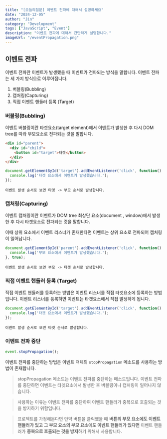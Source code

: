```yaml
---
title: "[오늘의질문] 이벤트 전파에 대해서 설명하세요"
date: "2024-12-05"
author: "Jin"
category: "Development"
tags: ["JavaScript", "Event"]
description: "이벤트 전파에 대해서 간단하게 설명합니다."
imageUrl: "/eventPropagation.png"
---
```


## 이벤트 전파

이벤트 전파란 이벤트가 발생했을 때 이벤트가 전파되는 방식을 말합니다. 이벤트 전파는 세 가지 방식으로 이루어집니다.

1. 버블링(Bubbling)
2. 캡처링(Capturing)
3. 직접 이벤트 핸들러 등록 (Target)

### 버블링(Bubbling)
이벤트 버블링이란 타겟요소(target element)에서 이벤트가 발생한 후 다시 DOM tree를 따라 부모요소로 전파되는 것을 말합니다.

```html
<div id="parent">
  <div id="child">
    <button id="target">타겟</button>
  </div>
</div>
```

```js
document.getElementById('target').addEventListener('click', function() {
  console.log('타겟 요소에서 이벤트가 발생했습니다.');
});
```

```text
이벤트 발생 순서로 보면 타겟 -> 부모 순서로 발생합니다.
```

### 캡처링(Capturing)

이벤트 캡처링이란 이벤트가 DOM tree 최상단 요소(document , window)에서 발생한 후 다시 타겟요소로 전파되는 것을 말합니다.

이때 상위 요소에서 이벤트 리스너가 존재한다면 이벤트는 상위 요소로 전파되어 캡처링이 일어납니다.

```js
document.getElementById('parent').addEventListener('click', function() {
  console.log('부모 요소에서 이벤트가 발생했습니다.');
}, true);
```

```text
이벤트 발생 순서로 보면 부모 -> 타겟 순서로 발생합니다.
```

### 직접 이벤트 핸들러 등록 (Target)

직접 이벤트 핸들러를 등록하는 방법은 이벤트 리스너를 직접 타겟요소에 등록하는 방법입니다. 이벤트 리스너를 등록하면 이벤트는 타겟요소에서 직접 발생하게 됩니다.

```js
document.getElementById('target').addEventListener('click', function() {
  console.log('타겟 요소에서 이벤트가 발생했습니다.');
});
```

```text
이벤트 발생 순서로 보면 타겟 순서로 발생합니다.
```

### 이벤트 전파 중단

```js
event.stopPropagation();
```


이벤트 전파를 중단하는 방법은 이벤트 객체의 `stopPropagation` 메소드를 사용하는 방법이 존재합니다.

> stopPropagation 메소드는 이벤트 전파를 중단하는 메소드입니다. 이벤트 전파를 중단하면 이벤트는 타겟요소에서 발생한 후 버블링이나 캡처링이 일어나지 않습니다.

> 사용하는 이유는 이벤트 전파를 중단하여 이벤트 핸들러가 중복으로 호출되는 것을 방지하기 위함입니다.
 
> 프로젝트를 가정해본다면 만약 버튼을 클릭했을 때 **버튼의 부모 요소에도 이벤트 핸들러가 있고** **그 부모 요소의 부모 요소에도 이벤트 핸들러가 있다면** 이벤트 핸들러가 **중복으로 호출되는 것을 방지**하기 위해서 사용합니다.
